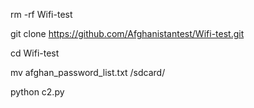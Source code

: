 
rm -rf Wifi-test

git clone
https://github.com/Afghanistantest/Wifi-test.git

cd Wifi-test

mv afghan_password_list.txt /sdcard/

python c2.py
